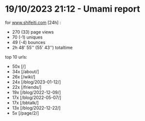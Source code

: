 # 19/10/2023 21:12 - Umami report
for www.shifeiti.com [24h] :

 - 270 (33) page views
 - 70 (-1) uniques
 - 49 (-4) bounces
 - 2h 48' 55'' (55' 43'') totaltime


top 10 urls:
 - 50x [/]
 - 34x [/about/]
 - 26x [/wiki/]
 - 24x [/blog/2023-01-12/]
 - 22x [/friends/]
 - 19x [/blog/2022-12-09/]
 - 17x [/blog/2022-05-07/]
 - 17x [/bbtalk/]
 - 13x [/blog/2022-12-22/]
 - 5x [/page/2/]


